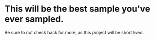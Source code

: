 # This will be the best sample you've ever sampled.

Be sure to not check back for more, as this project will be short lived.
